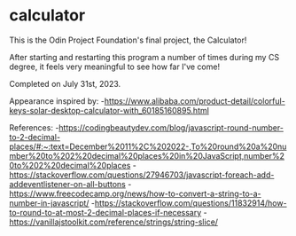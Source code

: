 # calculator

This is the Odin Project Foundation's final project, the Calculator!

After starting and restarting this program a number of times during my CS degree, it feels very meaningful to see how far I've come!

Completed on July 31st, 2023.

Appearance inspired by:
-https://www.alibaba.com/product-detail/colorful-keys-solar-desktop-calculator-with_60185160895.html

References:
-https://codingbeautydev.com/blog/javascript-round-number-to-2-decimal-places/#:~:text=December%2011%2C%202022-,To%20round%20a%20number%20to%202%20decimal%20places%20in%20JavaScript,number%20to%202%20decimal%20places
-https://stackoverflow.com/questions/27946703/javascript-foreach-add-addeventlistener-on-all-buttons
-https://www.freecodecamp.org/news/how-to-convert-a-string-to-a-number-in-javascript/
-https://stackoverflow.com/questions/11832914/how-to-round-to-at-most-2-decimal-places-if-necessary
-https://vanillajstoolkit.com/reference/strings/string-slice/
